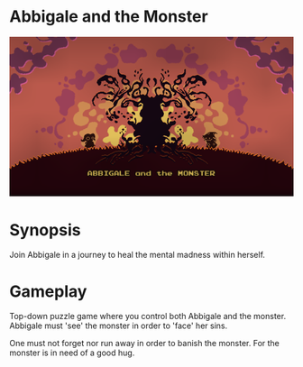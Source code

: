 Abbigale and the Monster
========================

![Hey! It's me!](Taurus/Screenshots/main.png)

Synopsis
========
Join Abbigale in a journey to heal the mental madness within herself.

Gameplay
========
Top-down puzzle game where you control both Abbigale and the monster. Abbigale must 'see' the monster in order to 'face' her sins.

One must not forget nor run away in order to banish the monster. For the monster is in need of a good hug.